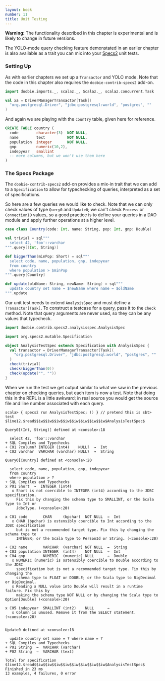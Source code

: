 ```yaml
---
layout: book
number: 11
title: Unit Testing
---
```


<div class="alert alert-warning" role="alert">
<b>Warning:</b> The functionality described in this chapter is experimental and is likely to change in future versions.
</div>

The YOLO-mode query checking feature demonstated in an earlier chapter is also available as a trait you can mix into your [Specs2](http://etorreborre.github.io/specs2/) unit tests.

### Setting Up

As with earlier chapters we set up a `Transactor` and YOLO mode. Note that the code in this chapter also requires the `doobie-contrib-specs2` add-on.

```scala
import doobie.imports._, scalaz._, Scalaz._, scalaz.concurrent.Task

val xa = DriverManagerTransactor[Task](
  "org.postgresql.Driver", "jdbc:postgresql:world", "postgres", ""
)
```

And again we are playing with the `country` table, given here for reference.

```sql
CREATE TABLE country (
  code        character(3)  NOT NULL,
  name        text          NOT NULL,
  population  integer       NOT NULL,
  gnp         numeric(10,2),
  indepyear   smallint
  -- more columns, but we won't use them here
)
```

### The Specs Package

The `doobie-contrib-specs2` add-on provides a mix-in trait that we can add to a `Specification` to allow for typechecking of queries, interpreted as a set of specifications.

So here are a few queries we would like to check. Note that we can only check values of type `Query0` and `Update0`; we can't check `Process` or `ConnectionIO` values, so a good practice is to define your queries in a DAO module and apply further operations at a higher level. 

```scala
case class Country(code: Int, name: String, pop: Int, gnp: Double)

val trivial = sql"""
  select 42, 'foo'::varchar
""".query[(Int, String)]

def biggerThan(minPop: Short) = sql"""
  select code, name, population, gnp, indepyear
  from country
  where population > $minPop
""".query[Country]

def update(oldName: String, newName: String) = sql"""
  update country set name = $newName where name = $oldName
""".update
```

Our unit test needs to extend `AnalysisSpec` and must define a `Transactor[Task]`. To construct a testcase for a query, pass it to the `check` method. Note that query arguments are never used, so they can be any values that typecheck.

```scala
import doobie.contrib.specs2.analysisspec.AnalysisSpec

import org.specs2.mutable.Specification

object AnalysisTestSpec extends Specification with AnalysisSpec {
  val transactor = DriverManagerTransactor[Task](
    "org.postgresql.Driver", "jdbc:postgresql:world", "postgres", ""
  )
  check(trivial)
  check(biggerThan(0))
  check(update("", ""))
}
```

When we run the test we get output similar to what we saw in the previous chapter on checking queries, but each item is now a test. Note that doing this in the REPL is a little awkward; in real source you would get the source file and line number associated with each query.

```
scala> { specs2 run AnalysisTestSpec; () } // pretend this is sbt> test
$line12.$read$$iw$$iw$$iw$$iw$$iw$$iw$$iw$$iw$AnalysisTestSpec$

Query0[(Int, String)] defined at <console>:18
  
  select 42, 'foo'::varchar
+ SQL Compiles and Typechecks
+ C01 ?column? INTEGER (int4)    NULL?  →  Int
+ C02 varchar  VARCHAR (varchar) NULL?  →  String

Query0[Country] defined at <console>:20
  
  select code, name, population, gnp, indepyear
  from country
  where population > ?
+ SQL Compiles and Typechecks
x P01 Short  →  INTEGER (int4)
   x Short is not coercible to INTEGER (int4) according to the JDBC specification.
     Fix this by changing the schema type to SMALLINT, or the Scala type to Int or
     JdbcType. (<console>:20)

x C01 code       CHAR     (bpchar)  NOT NULL  →  Int
   x CHAR (bpchar) is ostensibly coercible to Int according to the JDBC specification
     but is not a recommended target type. Fix this by changing the schema type to
     INTEGER; or the Scala type to PersonId or String. (<console>:20)

+ C02 name       VARCHAR  (varchar) NOT NULL  →  String
+ C03 population INTEGER  (int4)    NOT NULL  →  Int
x C04 gnp        NUMERIC  (numeric) NULL      →  Double
   x NUMERIC (numeric) is ostensibly coercible to Double according to the JDBC
     specification but is not a recommended target type. Fix this by changing the
     schema type to FLOAT or DOUBLE; or the Scala type to BigDecimal or BigDecimal.
   x Reading a NULL value into Double will result in a runtime failure. Fix this by
     making the schema type NOT NULL or by changing the Scala type to Option[Double] (<console>:20)

x C05 indepyear  SMALLINT (int2)    NULL      →  
   x Column is unused. Remove it from the SELECT statement. (<console>:20)


Update0 defined at <console>:18
  
  update country set name = ? where name = ?
+ SQL Compiles and Typechecks
+ P01 String  →  VARCHAR (varchar)
+ P02 String  →  VARCHAR (text)

Total for specification $line12.$read$$iw$$iw$$iw$$iw$$iw$$iw$$iw$$iw$AnalysisTestSpec$
Finished in 23 ms
13 examples, 4 failures, 0 error
```



